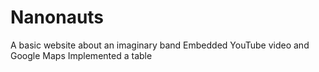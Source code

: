 # Nanonauts
A basic website about an imaginary band
Embedded YouTube video and Google Maps
Implemented a table
